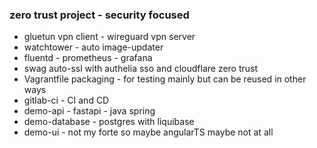### zero trust project - security focused

  - gluetun vpn client - wireguard vpn server
  - watchtower - auto image-updater
  - fluentd - prometheus - grafana
  - swag auto-ssl with authelia sso and cloudflare zero trust
  - Vagrantfile packaging - for testing mainly but can be reused in other ways
  - gitlab-ci - CI and CD
  - demo-api - fastapi - java spring
  - demo-database - postgres with liquibase
  - demo-ui - not my forte so maybe angularTS maybe not at all
